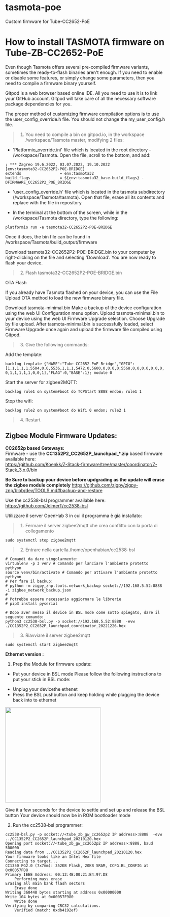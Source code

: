 # tasmota-poe
Custom firmware for Tube-CC2652-PoE

# How to install TASMOTA firmware on Tube-ZB-CC2652-PoE

Even though Tasmota offers several pre-compiled firmware variants, sometimes the ready-to-flash binaries aren't enough. If you need to enable or disable some features, or simply change some parameters, then you need to compile a firmware binary yourself.

Gitpod is a web browser based online IDE. All you need to use it is to link your GitHub account. Gitpod will take care of all the necessary software package dependencies for you.

The proper method of customizing firmware compilation options is to use the user_config_override.h file. You should not change the my_user_config.h file.

> 1. You need to compile a bin on gitpod.io, in the workspace /workspace/Tasmota master, modifying 2 files:

* 'Platformio_override.ini' file which is located in the root directory – /workspace/Tasmota. Open the file, scroll to the bottom, and add:
```
; *** Zagreo 19.6.2022, 03.07.2022, 19.10.2022
[env:tasmota32-CC2652P2-POE-BRIDGE]
extends                 = env:tasmota32
build_flags             = ${env:tasmota32_base.build_flags} -DFIRMWARE_CC2652P2_POE_BRIDGE
```


* 'user_config_override.h' file which is located in the tasmota subdirectory (/workspace/Tasmota/tasmota). Open that file, erase all its contents and replace with the file in repository

* In the terminal at the bottom of the screen, while in the /workspace/Tasmota directory, type the following:
```
platformio run -e tasmota32-CC2652P2-POE-BRIDGE
```

Once it does, the bin file can be found in /workspace/Tasmota/build_output/firmware

Download tasmota32-CC2652P2-POE-BRIDGE.bin to your computer by right-clicking on the file and selecting 'Download'. You are now ready to flash your device.

> 2. Flash tasmota32-CC2652P2-POE-BRIDGE.bin

OTA Flash

If you already have Tasmota flashed on your device, you can use the File Upload OTA method to load the new firmware binary file.

Download tasmota-minimal.bin
Make a backup of the device configuration using the web UI Configuration menu option.
Upload tasmota-minimal.bin to your device using the web UI Firmware Upgrade selection. Choose Upgrade by file upload.
After tasmota-minimal.bin is successfully loaded, select Firmware Upgrade once again and upload the firmware file compiled using Gitpod.

> 3. Give the following commands: 

Add the template:

```backlog template {"NAME":"Tube CC2652-PoE Bridge","GPIO":[1,1,1,1,1,5504,0,0,5536,1,1,1,5472,0,5600,0,0,0,0,5568,0,0,0,0,0,0,0,0,1,1,1,1,1,0,0,1],"FLAG":0,"BASE":1}; module 0``` 

Start the server for zigbee2MQTT:

```backlog rule1 on system#boot do TCPStart 8888 endon; rule1 1```  

Stop the wifi:

```backlog rule2 on system#boot do Wifi 0 endon; rule2 1``` 

> 4. Restart

## Zigbee Module Firmware Updates:

**CC2652p based Gateways:**  
Firmware - use the **CC1352P2_CC2652P_launchpad_*.zip** based firmware available here:  
https://github.com/Koenkk/Z-Stack-firmware/tree/master/coordinator/Z-Stack_3.x.0/bin

**Be Sure to backup your device before updgrading as the update will erase the zigbee module completely** https://github.com/zigpy/zigpy-znp/blob/dev/TOOLS.md#backup-and-restore

Use the cc2538-bsl programmer available here: https://github.com/JelmerT/cc2538-bsl

Utilizzare il server OpenHab 3 in cui il programma è già installato:

> 1. Fermare il server zigbee2mqtt che crea conflitto con la porta di collegamento
```
sudo systemctl stop zigbee2mqtt
```
> 2. Entrare nella cartella /home/openhabian/cc2538-bsl
```
# Comandi da dare singolarmente:
virtualenv -p 3 venv # Comando per lanciare l'ambiente protetto pythyon
source venv/bin/activate # Comando per attivare l'ambiente protetto pythyon
# Per fare il backup:
# python -m zigpy_znp.tools.network_backup socket://192.168.5.52:8888 -i zigbee_network_backup.json
#
# Potrebbe essere necessario aggiornare le librerie
# pip3 install pyserial

# Dopo aver messo il device in BSL mode come sotto spiegato, dare il seguente comando:
python3 cc2538-bsl.py -p socket://192.168.5.52:8888  -evw ./CC1352P2_CC2652P_launchpad_coordinator_20221226.hex
```
> 3. Riavviare il server zigbee2mqtt
```
sudo systemctl start zigbee2mqtt
```


**Ethernet version :**
1. Prep the Module for firmware update:

- Put your device in BSL mode
Please follow the following instructions to put your stick in BSL mode:
* Unplug your devicethe ethenet
* Press the BSL pushbutton and keep holding while plugging the device back into to ethernet

<img src="https://github.com/zagreo-lab/tasmota-poe/raw/main/zigbee.png" width="300">

Give it a few seconds for the device to settle and set up and release the BSL button
Your device should now be in ROM bootloader mode

2. Run the cc2538-bsl programmer:
```
cc2538-bsl.py -p socket://<tube_zb_gw_cc2652p2 IP address>:8888  -evw ../CC1352P2_CC2652P_launchpad_20210120.hex
Opening port socket://<tube_zb_gw_cc2652p2 IP address>:8888, baud 500000
Reading data from ../CC1352P2_CC2652P_launchpad_20210120.hex
Your firmware looks like an Intel Hex file
Connecting to target...
CC1350 PG2.0 (7x7mm): 352KB Flash, 20KB SRAM, CCFG.BL_CONFIG at 0x00057FD8
Primary IEEE Address: 00:12:4B:00:21:B4:97:D8
    Performing mass erase
Erasing all main bank flash sectors
    Erase done
Writing 360448 bytes starting at address 0x00000000
Write 104 bytes at 0x00057F980
    Write done
Verifying by comparing CRC32 calculations.
    Verified (match: 0xdb4192ef)
```

